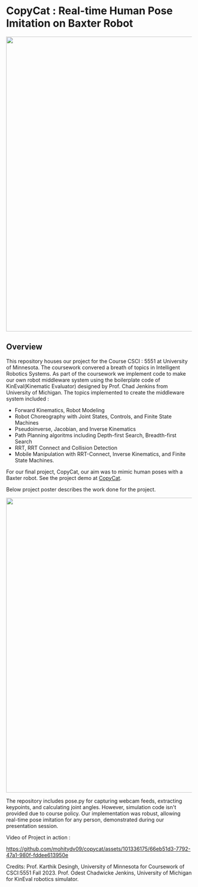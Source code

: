 # CopyCat : Real-time Human Pose Imitation on Baxter Robot

<p align="center">
<img src="https://github.com/mohitydv09/copycat/assets/101336175/57b33647-dcdd-4fcd-ad4f-8d3b0d93aa8f" width="800">
</p>

## Overview

This repository houses our project for the Course CSCI : 5551 at University of Minnesota. The coursework convered a breath of topics in Intelligent Robotics Systems. As part of the coursework we implement code to make our own robot middleware system using the boilerplate code of KinEval(Kinematic Evaluator) designed by Prof. Chad Jenkins from University of Michigan. The topics implemented to create the middleware system included : 

- Forward Kinematics, Robot Modeling
- Robot Choreography with Joint States, Controls, and Finite State Machines
- Pseudoinverse, Jacobian, and Inverse Kinematics
- Path Planning algoritms including Depth-first Search, Breadth-first Search
- RRT, RRT Connect and Collision Detection
- Mobile Manipulation with RRT-Connect, Inverse Kinematics, and Finite State Machines.

For our final project, CopyCat, our aim was to mimic human poses with a Baxter robot. 
See the project demo at [CopyCat](https://mohitydv09.github.io/copycat/).

Below project poster describes the work done for the project.

<p align="center">
<img src="https://github.com/mohitydv09/copycat/assets/101336175/3b6ab0a7-3465-4e94-93a5-01bc6fdcd10b" width="800">
</p>


The repository includes pose.py for capturing webcam feeds, extracting keypoints, and calculating joint angles. However, simulation code isn't provided due to course policy. 
Our implementation was robust, allowing real-time pose imitation for any person, demonstrated during our presentation session.

Video of Project in action :

https://github.com/mohitydv09/copycat/assets/101336175/66eb51d3-7792-47a1-980f-fddee613950e

Credits:
Prof. Karthik Desingh, University of Minnesota for Coursework of CSCI:5551 Fall 2023.
Prof. Odest Chadwicke Jenkins, University of Michigan for KinEval robotics simulator.
